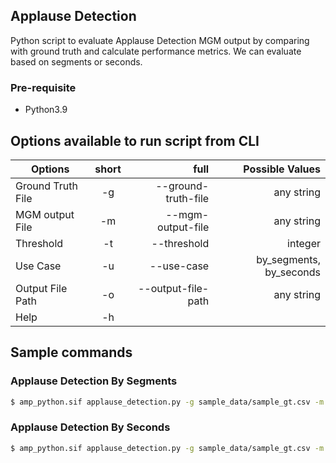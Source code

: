 ## Applause Detection

Python script to evaluate Applause Detection MGM output by comparing with ground truth and calculate performance metrics. We can evaluate based on segments or seconds.

### Pre-requisite 
- Python3.9

## Options available to run script from CLI

| Options   |      short      |  full | Possible Values |
|----------|:-------------:|------:|------:|
| Ground Truth File |  -g | --ground-truth-file | any string |
| MGM output File |  -m | --mgm-output-file | any string |
| Threshold |  -t | --threshold | integer |
| Use Case |  -u | --use-case | by_segments, by_seconds |
| Output File Path |  -o | --output-file-path | any string |
| Help |  -h | | |

## Sample commands

### Applause Detection By Segments
```bash
$ amp_python.sif applause_detection.py -g sample_data/sample_gt.csv -m sample_data/sample_mgm.json -t 2 -u "by_segments" -o outputs
```

### Applause Detection By Seconds
```bash
$ amp_python.sif applause_detection.py -g sample_data/sample_gt.csv -m sample_data/sample_mgm.json -u "by_seconds" -o outputs
```